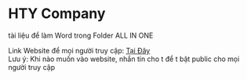 # HTY Company

tài liệu để làm Word trong Folder ALL IN ONE

Link Website để mọi người truy cập: <a href="https://8000-firebase-hty-company-1757746066281.cluster-w5vd22whf5gmav2vgkomwtc4go.cloudworkstations.dev/">Tại Đây</a><br>
Lưu ý: Khi nào muốn vào website, nhắn tin cho t để t bật public cho mọi người truy cập
